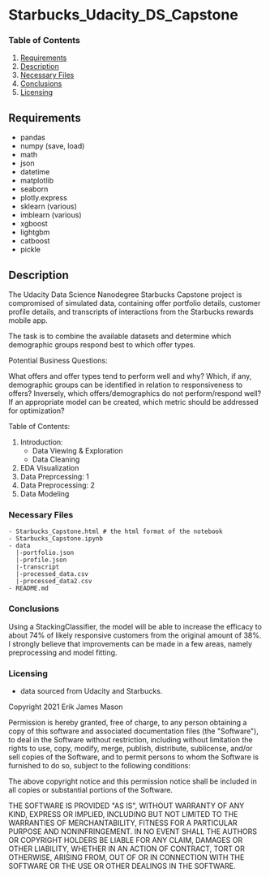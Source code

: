 # Starbucks_Udacity_DS_Capstone

### Table of Contents 

1. [Requirements](#requirements)
2. [Description](#description)
3. [Necessary Files](#files)
4. [Conclusions](#Conclusions)
5. [Licensing](#licensing)



## Requirements<a name="requirements"></a>

- pandas
- numpy (save, load)
- math
- json
- datetime
- matplotlib
- seaborn
- plotly.express
- sklearn (various)
- imblearn (various)
- xgboost
- lightgbm
- catboost
- pickle

## Description<a name="description"></a>

The Udacity Data Science Nanodegree Starbucks Capstone project is compromised of simulated data, containing offer portfolio details, customer profile details, and transcripts of interactions from the Starbucks rewards mobile app.

The task is to combine the available datasets and determine which demographic groups respond best to which offer types.

Potential Business Questions:

What offers and offer types tend to perform well and why?
Which, if any, demographic groups can be identified in relation to responsiveness to offers?
Inversely, which offers/demographics do not perform/respond well?
If an appropriate model can be created, which metric should be addressed for optimization?

Table of Contents:
1. Introduction: 
    - Data Viewing & Exploration
    - Data Cleaning
2. EDA Visualization
3. Data Preprcessing: 1
4. Data Preprocessing: 2
5. Data Modeling

### Necessary Files<a name="files"></a>

```
- Starbucks_Capstone.html # the html format of the notebook
- Starbucks_Capstone.ipynb 
- data
  |-portfolio.json
  |-profile.json
  |-transcript
  |-processed_data.csv
  |-processed_data2.csv
- README.md
```

### Conclusions <a name="Conclusions"></a>

Using a StackingClassifier, the model will be able to increase the efficacy to about 74% of likely responsive customers from the original amount of 38%.
I strongly believe that improvements can be made in a few areas, namely preprocessing and model fitting.

### Licensing<a name="licensing"></a>

- data sourced from Udacity and Starbucks.

Copyright 2021 Erik James Mason

Permission is hereby granted, free of charge, to any person obtaining a copy of this software and associated documentation files (the "Software"), to deal in the Software without restriction, including without limitation the rights to use, copy, modify, merge, publish, distribute, sublicense, and/or sell copies of the Software, and to permit persons to whom the Software is furnished to do so, subject to the following conditions:

The above copyright notice and this permission notice shall be included in all copies or substantial portions of the Software.

THE SOFTWARE IS PROVIDED "AS IS", WITHOUT WARRANTY OF ANY KIND, EXPRESS OR IMPLIED, INCLUDING BUT NOT LIMITED TO THE WARRANTIES OF MERCHANTABILITY, FITNESS FOR A PARTICULAR PURPOSE AND NONINFRINGEMENT. IN NO EVENT SHALL THE AUTHORS OR COPYRIGHT HOLDERS BE LIABLE FOR ANY CLAIM, DAMAGES OR OTHER LIABILITY, WHETHER IN AN ACTION OF CONTRACT, TORT OR OTHERWISE, ARISING FROM, OUT OF OR IN CONNECTION WITH THE SOFTWARE OR THE USE OR OTHER DEALINGS IN THE SOFTWARE.
